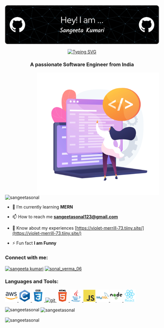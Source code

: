 ![logo](https://github.com/sangeetasonal/sangeetasonal/blob/main/github-header-image%20(1).png)
<p align="center">
<a href="https://git.io/typing-svg"><img src="https://readme-typing-svg.demolab.com?font=Fira+Code&weight=700&size=23&duration=4891&pause=1000&color=000000&vCenter=true&random=false&width=600&height=81&lines=%22Hey+there%2C+Byte+Buddies!+i'm+Sangeeta+" alt="Typing SVG" /></a>

</p>
<h3 align="center">A passionate Software Engineer from India</h3>
<img align="right" alt="coding" width="400" src="https://github.com/sangeetasonal/sangeetasonal/blob/main/Wavy_Bus-20_Single-04.jpg">
<p align="left"> <img src="https://komarev.com/ghpvc/?username=sangeetasonal&label=Profile%20views&color=0e75b6&style=flat" alt="sangeetasonal" /> </p>

- 🌱 I’m currently learning **MERN**

- 📫 How to reach me **sangeetasonal123@gmail.com**

- 📄 Know about my experiences [https://violet-merrill-73.tiiny.site/](https://violet-merrill-73.tiiny.site/)

- ⚡ Fun fact **I am Funny**

<h3 align="left">Connect with me:</h3>
<p align="left">
<a href="https://www.linkedin.com/in/sangeeta-kumari-02ba18237/" target="blank"><img align="center" src="https://raw.githubusercontent.com/rahuldkjain/github-profile-readme-generator/master/src/images/icons/Social/linked-in-alt.svg" alt="sangeeta kumari" height="30" width="40" /></a>
<a href="https://www.instagram.com/sonal_verma_06/" target="blank"><img align="center" src="https://raw.githubusercontent.com/rahuldkjain/github-profile-readme-generator/master/src/images/icons/Social/instagram.svg" alt="sonal_verma_06" height="30" width="40" /></a>
</p>

<h3 align="left">Languages and Tools:</h3>
<p align="left"> <a href="https://aws.amazon.com" target="_blank" rel="noreferrer"> <img src="https://raw.githubusercontent.com/devicons/devicon/master/icons/amazonwebservices/amazonwebservices-original-wordmark.svg" alt="aws" width="40" height="40"/> </a> <a href="https://www.cprogramming.com/" target="_blank" rel="noreferrer"> <img src="https://raw.githubusercontent.com/devicons/devicon/master/icons/c/c-original.svg" alt="c" width="40" height="40"/> </a> <a href="https://www.w3schools.com/css/" target="_blank" rel="noreferrer"> <img src="https://raw.githubusercontent.com/devicons/devicon/master/icons/css3/css3-original-wordmark.svg" alt="css3" width="40" height="40"/> </a> <a href="https://git-scm.com/" target="_blank" rel="noreferrer"> <img src="https://www.vectorlogo.zone/logos/git-scm/git-scm-icon.svg" alt="git" width="40" height="40"/> </a> <a href="https://www.w3.org/html/" target="_blank" rel="noreferrer"> <img src="https://raw.githubusercontent.com/devicons/devicon/master/icons/html5/html5-original-wordmark.svg" alt="html5" width="40" height="40"/> </a> <a href="https://www.java.com" target="_blank" rel="noreferrer"> <img src="https://raw.githubusercontent.com/devicons/devicon/master/icons/java/java-original.svg" alt="java" width="40" height="40"/> </a> <a href="https://developer.mozilla.org/en-US/docs/Web/JavaScript" target="_blank" rel="noreferrer"> <img src="https://raw.githubusercontent.com/devicons/devicon/master/icons/javascript/javascript-original.svg" alt="javascript" width="40" height="40"/> </a> <a href="https://www.mysql.com/" target="_blank" rel="noreferrer"> <img src="https://raw.githubusercontent.com/devicons/devicon/master/icons/mysql/mysql-original-wordmark.svg" alt="mysql" width="40" height="40"/> </a> <a href="https://nodejs.org" target="_blank" rel="noreferrer"> <img src="https://raw.githubusercontent.com/devicons/devicon/master/icons/nodejs/nodejs-original-wordmark.svg" alt="nodejs" width="40" height="40"/> </a> <a href="https://reactjs.org/" target="_blank" rel="noreferrer"> <img src="https://raw.githubusercontent.com/devicons/devicon/master/icons/react/react-original-wordmark.svg" alt="react" width="40" height="40"/> </a> </p>

<p><img align="left" src="https://github-readme-stats.vercel.app/api/top-langs?username=sangeetasonal&show_icons=true&locale=en&layout=compact" alt="sangeetasonal" /></p>

<p>&nbsp;<img align="center" src="https://github-readme-stats.vercel.app/api?username=sangeetasonal&show_icons=true&locale=en" alt="sangeetasonal" /></p>

<p><img align="center" src="https://github-readme-streak-stats.herokuapp.com/?user=sangeetasonal&" alt="sangeetasonal" /></p>
